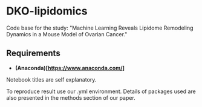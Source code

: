 # DKO-lipidomics
 
Code base for the study: "Machine Learning Reveals Lipidome Remodeling Dynamics in a Mouse Model of Ovarian Cancer."

## Requirements

- __(Anaconda)[https://www.anaconda.com/]__

Notebook titles are self explanatory. 

To reproduce result use our .yml environment. Details of packages used are also presented in the methods section of our paper. 
